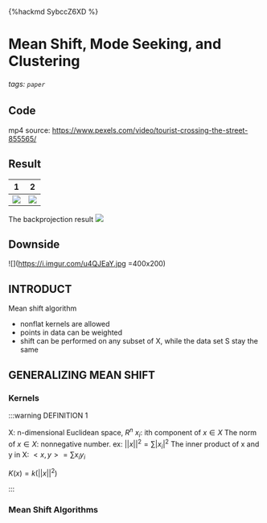 {%hackmd SybccZ6XD %}
# Mean Shift, Mode Seeking, and Clustering

###### tags: `paper`

## Code
mp4 source: https://www.pexels.com/video/tourist-crossing-the-street-855565/

## Result
|1|2
|-|-
|![](https://i.imgur.com/Ar7MbSR.jpg)|![](https://i.imgur.com/ZRDd1wE.jpg)
The backprojection result
![](https://i.imgur.com/HLlFV5H.jpg)


## Downside
![](https://i.imgur.com/u4QJEaY.jpg =400x200)

##  INTRODUCT

Mean shift algorithm
- nonflat kernels are allowed
- points in data can be weighted
- shift can be performed on any subset of X, while the data set S stay the same

## GENERALIZING MEAN SHIFT

### Kernels

:::warning
DEFINITION 1

X: n-dimensional Euclidean space, $R^n$
$x_i$: ith component of $x\in X$
The norm of $x\in X$: nonnegative number. ex: $||x||^2 = \sum|x_i|^2$
The inner product of x and y in X: $<x, y> = \sum x_iy_i$

$K(x) = k(||x||^2)$

:::

### Mean Shift Algorithms

